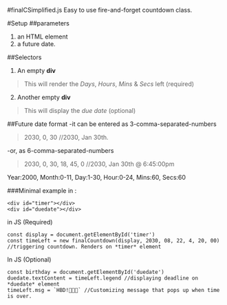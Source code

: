 #finalCSimplified.js
Easy to use fire-and-forget countdown class.

#Setup
##parameters
1. an HTML element
2. a future date.

##Selectors
1. An empty **div**
>This will render the *Days*, *Hours*, *Mins* & *Secs* left (required)

2. Another empty **div**
>This will display the *due date* (optional)

##Future date format
-it can be entered as 3-comma-separated-numbers
>2030, 0, 30 //2030, Jan 30th.

-or, as 6-comma-separated-numbers
>2030, 0, 30, 18, 45, 0 //2030, Jan 30th @ 6:45:00pm

Year:2000, Month:0-11, Day:1-30, Hour:0-24, Mins:60, Secs:60

###Minimal example
in <HTML>:
```
<div id="timer"></div>
<div id="duedate"></div>
```

in JS (Required)
```
const display = document.getElementById('timer')
const timeLeft = new finalCountdown(display, 2030, 08, 22, 4, 20, 00) //triggering countdown. Renders on *timer* element
```

In JS (Optional)
```
const birthday = document.getElementById('duedate')
duedate.textContent = timeLeft.legend //displaying deadline on *duedate* element
timeLeft.msg = `HBD!🎂🎊🎉` //Customizing message that pops up when time is over.
```
